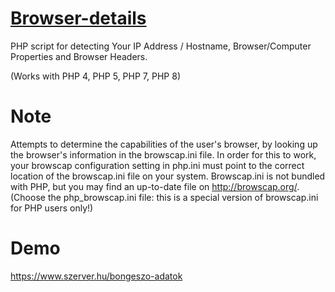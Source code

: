 # <a href="https://github.com/fesusla/browser-details/">Browser-details</a>
PHP script for detecting Your IP Address / Hostname, Browser/Computer Properties and Browser Headers.

(Works with PHP 4, PHP 5, PHP 7, PHP 8)

# Note
Attempts to determine the capabilities of the user's browser, by looking up the browser's information in the browscap.ini file.
In order for this to work, your browscap configuration setting in php.ini must point to the correct location of the browscap.ini file on your system.
Browscap.ini is not bundled with PHP, but you may find an up-to-date file on http://browscap.org/. (Choose the php_browscap.ini file: this is a special version of browscap.ini for PHP users only!)

# Demo
https://www.szerver.hu/bongeszo-adatok
